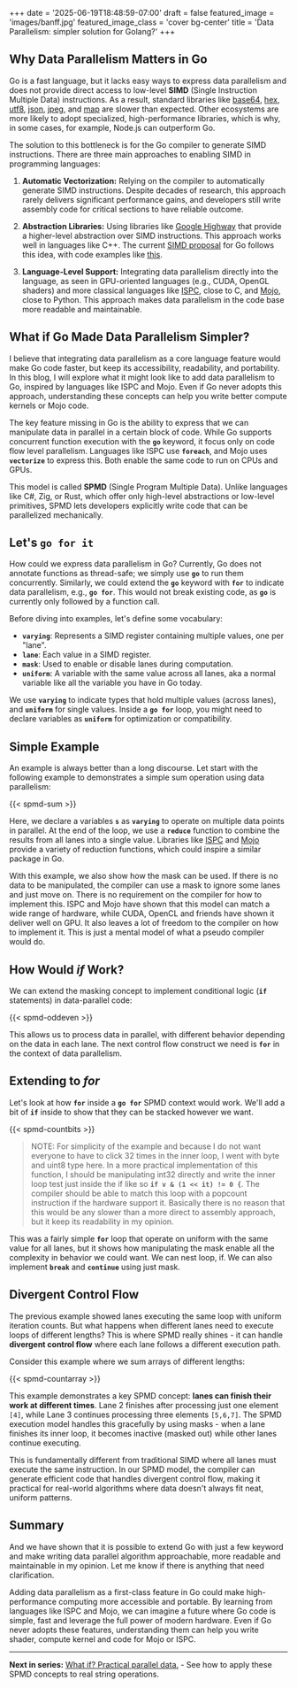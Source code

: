+++
date = '2025-06-19T18:48:59-07:00'
draft = false
featured_image = 'images/banff.jpg'
featured_image_class = 'cover bg-center'
title = 'Data Parallelism: simpler solution for Golang?'
+++

## Why Data Parallelism Matters in Go

Go is a fast language, but it lacks easy ways to express data parallelism and does not provide direct access to low-level **SIMD** (Single Instruction Multiple Data) instructions. As a result, standard libraries like [base64](https://github.com/golang/go/issues/19636), [hex](https://github.com/golang/go/issues/68188), [utf8](https://github.com/golang/go/issues/63347), [json](https://github.com/golang/go/issues/53178), [jpeg](https://github.com/golang/go/issues/24499), and [map](https://github.com/golang/go/issues/71255) are slower than expected. Other ecosystems are more likely to adopt specialized, high-performance libraries, which is why, in some cases, for example, Node.js can outperform Go.

The solution to this bottleneck is for the Go compiler to generate SIMD instructions. There are three main approaches to enabling SIMD in programming languages:

1. **Automatic Vectorization:** Relying on the compiler to automatically generate SIMD instructions. Despite decades of research, this approach rarely delivers significant performance gains, and developers still write assembly code for critical sections to have reliable outcome.

2. **Abstraction Libraries:** Using libraries like [Google Highway](https://github.com/google/highway) that provide a higher-level abstraction over SIMD instructions. This approach works well in languages like C++. The current [SIMD proposal](https://github.com/golang/go/issues/73787) for Go follows this idea, with code examples like [this](https://github.com/AndrewHarrisSPU/simd-demo-0/blob/main/sigmoid_simd.go).

3. **Language-Level Support:** Integrating data parallelism directly into the language, as seen in GPU-oriented languages (e.g., CUDA, OpenGL shaders) and more classical languages like [ISPC](https://ispc.github.io/ispc.html), close to C, and [Mojo](https://docs.modular.com/mojo/), close to Python. This approach makes data parallelism in the code base more readable and maintainable.

## What if Go Made Data Parallelism Simpler?

I believe that integrating data parallelism as a core language feature would make Go code faster, but keep its accessibility, readability, and portability. In this blog, I will explore what it might look like to add data parallelism to Go, inspired by languages like ISPC and Mojo. Even if Go never adopts this approach, understanding these concepts can help you write better compute kernels or Mojo code.

The key feature missing in Go is the ability to express that we can manipulate data in parallel in a certain block of code. While Go supports concurrent function execution with the **`go`** keyword, it focus only on code flow level parallelism. Languages like ISPC use **`foreach`**, and Mojo uses **`vectorize`** to express this. Both enable the same code to run on CPUs and GPUs.

This model is called **SPMD** (Single Program Multiple Data). Unlike languages like C#, Zig, or Rust, which offer only high-level abstractions or low-level primitives, SPMD lets developers explicitly write code that can be parallelized mechanically.

## Let's `go for it`

How could we express data parallelism in Go? Currently, Go does not annotate functions as thread-safe; we simply use **`go`** to run them concurrently. Similarly, we could extend the **`go`** keyword with **`for`** to indicate data parallelism, e.g., **`go for`**. This would not break existing code, as **`go`** is currently only followed by a function call.

Before diving into examples, let's define some vocabulary:

- **`varying`**: Represents a SIMD register containing multiple values, one per "lane".
- **`lane`**: Each value in a SIMD register.
- **`mask`**: Used to enable or disable lanes during computation.
- **`uniform`**: A variable with the same value across all lanes, aka a normal variable like all the variable you have in Go today.

We use **`varying`** to indicate types that hold multiple values (across lanes), and **`uniform`** for single values. Inside a **`go for`** loop, you might need to declare variables as **`uniform`** for optimization or compatibility.

## Simple Example

An example is always better than a long discourse. Let start with the following example to demonstrates a simple sum operation using data parallelism:

{{< spmd-sum >}}

Here, we declare a variables **`s`** as **`varying`** to operate on multiple data points in parallel. At the end of the loop, we use a **`reduce`** function to combine the results from all lanes into a single value. Libraries like [ISPC](https://ispc.github.io/ispc.html#reductions) and [Mojo](https://docs.modular.com/mojo/stdlib/algorithm/reduction/) provide a variety of reduction functions, which could inspire a similar package in Go.

With this example, we also show how the mask can be used. If there is no data to be manipulated, the compiler can use a mask to ignore some lanes and just move on. There is no requirement on the compiler for how to implement this. ISPC and Mojo have shown that this model can match a wide range of hardware, while CUDA, OpenCL and friends have shown it deliver well on GPU. It also leaves a lot of freedom to the compiler on how to implement it. This is just a mental model of what a pseudo compiler would do.

## How Would _if_ Work?

We can extend the masking concept to implement conditional logic (**`if`** statements) in data-parallel code:

{{< spmd-oddeven >}}

This allows us to process data in parallel, with different behavior depending on the data in each lane. The next control flow construct we need is **`for`** in the context of data parallelism.

## Extending to _for_

Let's look at how **`for`** inside a **`go for`** SPMD context would work. We'll add a bit of **`if`** inside to show that they can be stacked however we want.

{{< spmd-countbits >}}

> NOTE: For simplicity of the example and because I do not want everyone to have to click 32 times in the inner loop, I went with byte and uint8 type here. In a more practical implementation of this function, I should be manipulating int32 directly and write the inner loop test just inside the if  like so **`if v & (1 << it) != 0 {`**. The compiler should be able to match this loop with a popcount instruction if the hardware support it. Basically there is no reason that this would be any slower than a more direct to assembly approach, but it keep its readability in my opinion.

This was a fairly simple **`for`** loop that operate on uniform with the same value for all lanes, but it shows how manipulating the mask enable all the complexity in behavior we could want. We can nest loop, if. We can also implement **`break`** and **`continue`** using just mask.

## Divergent Control Flow

The previous example showed lanes executing the same loop with uniform iteration counts. But what happens when different lanes need to execute loops of different lengths? This is where SPMD really shines - it can handle **divergent control flow** where each lane follows a different execution path.

Consider this example where we sum arrays of different lengths:

{{< spmd-countarray >}}

This example demonstrates a key SPMD concept: **lanes can finish their work at different times**. Lane 2 finishes after processing just one element `[4]`, while Lane 3 continues processing three elements `[5,6,7]`. The SPMD execution model handles this gracefully by using masks - when a lane finishes its inner loop, it becomes inactive (masked out) while other lanes continue executing.

This is fundamentally different from traditional SIMD where all lanes must execute the same instruction. In our SPMD model, the compiler can generate efficient code that handles divergent control flow, making it practical for real-world algorithms where data doesn't always fit neat, uniform patterns.

## Summary

And we have shown that it is possible to extend Go with just a few keyword and make writing data parallel algorithm approachable, more readable and maintainable in my opinion. Let me know if there is anything that need clarification.

Adding data parallelism as a first-class feature in Go could make high-performance computing more accessible and portable. By learning from languages like ISPC and Mojo, we can imagine a future where Go code is simple, fast and leverage the full power of modern hardware. Even if Go never adopts these features, understanding them can help you write shader, compute kernel and code for Mojo or ISPC.

---

**Next in series:** [What if? Practical parallel data.](../practical-vector/) - See how to apply these SPMD concepts to real string operations.
